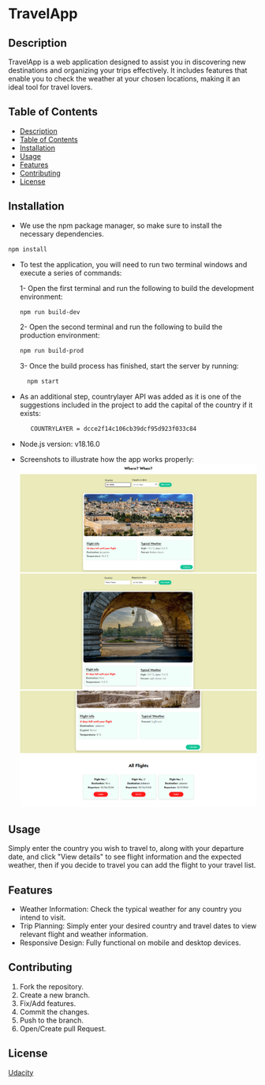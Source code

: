 # TravelApp

## Description
TravelApp is a web application designed to assist you in discovering new destinations and organizing your trips effectively. It includes features that enable you to check the weather at your chosen locations, making it an ideal tool for travel lovers.

## Table of Contents

- [Description](#description)
- [Table of Contents](#table-of-contents)
- [Installation](#installation)
- [Usage](#usage)
- [Features](#features)
- [Contributing](#contributing)
- [License](#license)

## Installation

- We use the npm package manager, so make sure to install the necessary dependencies.
```bash
npm install
```

- To test the application, you will need to run two terminal windows and execute a series of commands:

  1- Open the first terminal and run the following to build the development environment:
    ```bash
    npm run build-dev
    ```
  2-  Open the second terminal and run the following to build the production environment:
    ```bash
    npm run build-prod
    ```
  3- Once the build process has finished, start the server by running:
  ```bash
    npm start
    ```

- As an additional step, countrylayer API was added as it is one of the suggestions included in the project to add the capital of the country if it exists:
  ```bash
     COUNTRYLAYER = dcce2f14c106cb39dcf95d923f033c84
  ```
- Node.js version: v18.16.0
- Screenshots to illustrate how the app works properly:
![Example1](./src/client/media/images/sc3.png)
![Example2](./src/client/media/images/sc1.png)
![Example3](./src/client/media/images/sc2.png)

## Usage

Simply enter the country you wish to travel to, along with your departure date, and click "View details" to see flight information and the expected weather, then if you decide to travel you can add the flight to your travel list.

## Features
- Weather Information: Check the typical weather for any country you intend to visit.
- Trip Planning: Simply enter your desired country and travel dates to view relevant flight and weather information.
- Responsive Design: Fully functional on mobile and desktop devices.

## Contributing

1. Fork the repository.
2. Create a new branch.
3. Fix/Add features.
4. Commit the changes.
5. Push to the branch.
6. Open/Create pull Request.

## License

[Udacity](https://learn.udacity.com/nanodegrees/nd0011-palestine)
